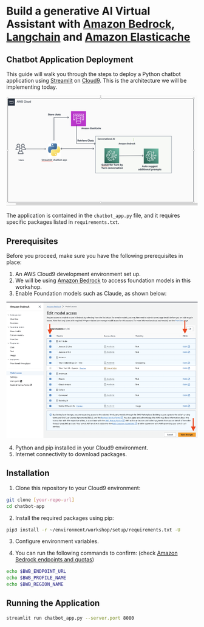 # Build a generative AI Virtual Assistant with [Amazon Bedrock](https://aws.amazon.com/bedrock/), [Langchain](https://github.com/langchain-ai/langchain) and [Amazon Elasticache](https://aws.amazon.com/elasticache/)

## Chatbot Application Deployment

This guide will walk you through the steps to deploy a Python chatbot application using [Streamlit](https://github.com/streamlit/streamlit) on [Cloud9](https://aws.amazon.com/cloud9/). This is the architecture we will be implementing today.

![Architecture Diagram](./images/arch.png)

The application is contained in the `chatbot_app.py` file, and it requires specific packages listed in `requirements.txt`.

## Prerequisites

Before you proceed, make sure you have the following prerequisites in place:

1. An AWS Cloud9 development environment set up.
2. We will be using [Amazon Bedrock](https://aws.amazon.com/bedrock/) to access foundation models in this workshop.
3. Enable Foundation models such as Claude, as shown below:

![Bedrock Model](./images/model-access-edit.png)

4. Python and pip installed in your Cloud9 environment.
5. Internet connectivity to download packages.

## Installation

1. Clone this repository to your Cloud9 environment:

```bash
git clone [your-repo-url]
cd chatbot-app
```
   
2. Install the required packages using pip:

```bash
pip3 install -r ~/environment/workshop/setup/requirements.txt -U
```

3. Configure environment variables.


4. You can run the following commands to confirm:
(check [Amazon Bedrock endpoints and quotas](https://docs.aws.amazon.com/general/latest/gr/bedrock.html))

```bash
echo $BWB_ENDPOINT_URL
echo $BWB_PROFILE_NAME
echo $BWB_REGION_NAME
```


## Running the Application

```bash
streamlit run chatbot_app.py --server.port 8080
```   

